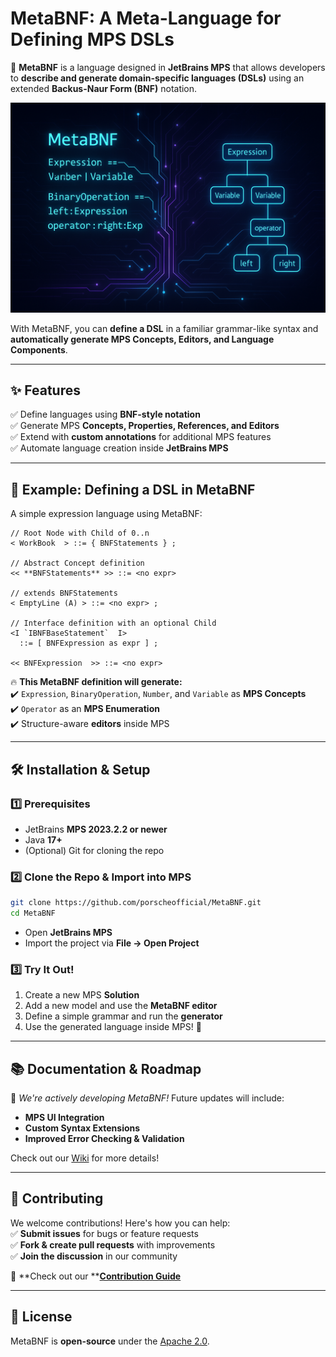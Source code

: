 # MetaBNF: A Meta-Language for Defining MPS DSLs

🚀 **MetaBNF** is a language designed in **JetBrains MPS** that allows developers to **describe and generate domain-specific languages (DSLs)** using an extended **Backus-Naur Form (BNF)** notation.

![image](MetaBNF.png)

With MetaBNF, you can **define a DSL** in a familiar grammar-like syntax and **automatically generate MPS Concepts, Editors, and Language Components**.

---

## ✨ Features

✅ Define languages using **BNF-style notation**\
✅ Generate MPS **Concepts, Properties, References, and Editors**\
✅ Extend with **custom annotations** for additional MPS features\
✅ Automate language creation inside **JetBrains MPS**

---

## 📖 Example: Defining a DSL in MetaBNF

A simple expression language using MetaBNF:

```bnf
// Root Node with Child of 0..n
< WorkBook  > ::= { BNFStatements } ;

// Abstract Concept definition         
<< **BNFStatements** >> ::= <no expr>   
                                     
// extends BNFStatements             
< EmptyLine (A) > ::= <no expr> ;    
                                     
// Interface definition with an optional Child
<I `IBNFBaseStatement`  I>             
  ::= [ BNFExpression as expr ] ;    
                                     
<< BNFExpression  >> ::= <no expr>   
```

🔥 **This MetaBNF definition will generate:**\
✔️ `Expression`, `BinaryOperation`, `Number`, and `Variable` as **MPS Concepts**\
✔️ `Operator` as an **MPS Enumeration**\
✔️ Structure-aware **editors** inside MPS

---

## 🛠 Installation & Setup

### 1️⃣ Prerequisites

- JetBrains **MPS 2023.2.2 or newer**
- Java **17+**
- (Optional) Git for cloning the repo

### 2️⃣ Clone the Repo & Import into MPS

```bash
git clone https://github.com/porscheofficial/MetaBNF.git
cd MetaBNF
```

- Open **JetBrains MPS**
- Import the project via **File → Open Project**

### 3️⃣ Try It Out!

1. Create a new MPS **Solution**
2. Add a new model and use the **MetaBNF editor**
3. Define a simple grammar and run the **generator**
4. Use the generated language inside MPS! 🚀

---

## 📚 Documentation & Roadmap

🚧 *We're actively developing MetaBNF!* Future updates will include:

- **MPS UI Integration**
- **Custom Syntax Extensions**
- **Improved Error Checking & Validation**

Check out our [Wiki](https://github.com/your-org/meta-bnf/wiki) for more details!

---

## 🤝 Contributing

We welcome contributions! Here's how you can help:\
✅ **Submit issues** for bugs or feature requests\
✅ **Fork & create pull requests** with improvements\
✅ **Join the discussion** in our community

🔗 **Check out our **[**Contribution Guide**](https://github.com/your-org/meta-bnf/CONTRIBUTING.md)

---

## 📜 License

MetaBNF is **open-source** under the [Apache 2.0](LICENSE).

